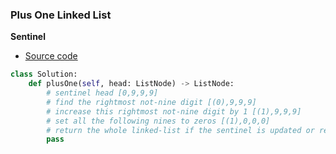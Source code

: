 ### Plus One Linked List
**Sentinel**
- [Source code](source/Sentinel.py)
```python
class Solution:
    def plusOne(self, head: ListNode) -> ListNode:
        # sentinel head [0,9,9,9]
        # find the rightmost not-nine digit [(0),9,9,9]
        # increase this rightmost not-nine digit by 1 [(1),9,9,9]
        # set all the following nines to zeros [(1),0,0,0]
        # return the whole linked-list if the sentinel is updated or return without the sentinel
        pass
```